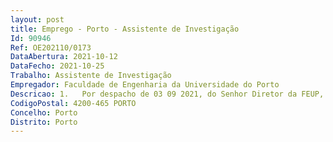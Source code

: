 ```yaml
--- 
layout: post
title: Emprego - Porto - Assistente de Investigação
Id: 90946
Ref: OE202110/0173
DataAbertura: 2021-10-12
DataFecho: 2021-10-25
Trabalho: Assistente de Investigação
Empregador: Faculdade de Engenharia da Universidade do Porto
Descricao: 1.	Por despacho de 03 09 2021, do Senhor Diretor da FEUP, Professor Doutor João Bernardo de Sena Esteves Falcão e Cunha, foi deliberado abrir concurso de recrutamento e seleção de dois lugares para a categoria de Assistente de Investigação no âmbito do Projeto ASTRIIS   Atlantic Sustainability Through Remote and Integrated In situ Solutions, da Faculdade de Engenharia da Universidade do Porto, com a referência POCI 01 0247 FEDER 046092, cofinanciado pelo Fundo Europeu de Desenvolvimento Regional (FEDER), através do Programa Operacional Competitividade e Internacionalização (COMPETE 2020), ao abrigo do Portugal 2020, em regime de contrato de trabalho a termo incerto, nunca ultrapassando o limite máximo de quatro anos, ao abrigo do Código do Trabalho e do Regulamento do Pessoal de Investigação, de Ciência e de Tecnologia da Universidade do Porto, n.º 487 2020, de 22 de maio, na redação atual.
CodigoPostal: 4200-465 PORTO
Concelho: Porto
Distrito: Porto
--- 
```

